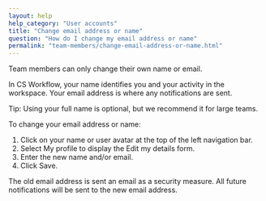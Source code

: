 ```yaml
---
layout: help
help_category: "User accounts"
title: "Change email address or name"
question: "How do I change my email address or name"
permalink: "team-members/change-email-address-or-name.html"
---
```


Team members can only change their own name or email.

In CS Workflow, your name identifies you and your activity in the
workspace. Your email address is where any notifications are sent.

Tip: Using your full name is optional, but we recommend it for large
teams.

To change your email address or name:

1.  Click on your name or user avatar at the top of the left navigation bar.
2.  Select My profile to display the Edit my details form.
3.  Enter the new name and/or email.
4.  Click Save.

The old email address is sent an email as a security measure. All future notifications will be sent
to the new email address.